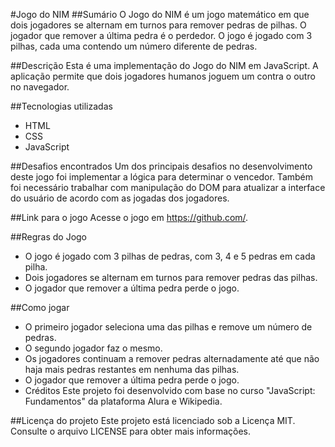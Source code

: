 #Jogo do NIM
##Sumário
O Jogo do NIM é um jogo matemático em que dois jogadores se alternam em turnos para remover pedras de pilhas. O jogador que remover a última pedra é o perdedor. O jogo é jogado com 3 pilhas, cada uma contendo um número diferente de pedras.

##Descrição
Esta é uma implementação do Jogo do NIM em JavaScript. A aplicação permite que dois jogadores humanos joguem um contra o outro no navegador.

##Tecnologias utilizadas
- HTML
- CSS
- JavaScript

##Desafios encontrados
Um dos principais desafios no desenvolvimento deste jogo foi implementar a lógica para determinar o vencedor. Também foi necessário trabalhar com manipulação do DOM para atualizar a interface do usuário de acordo com as jogadas dos jogadores.

##Link para o jogo
Acesse o jogo em https://github.com/.

##Regras do Jogo
- O jogo é jogado com 3 pilhas de pedras, com 3, 4 e 5 pedras em cada pilha.
- Dois jogadores se alternam em turnos para remover pedras das pilhas.
- O jogador que remover a última pedra perde o jogo.

##Como jogar
- O primeiro jogador seleciona uma das pilhas e remove um número de pedras.
- O segundo jogador faz o mesmo.
- Os jogadores continuam a remover pedras alternadamente até que não haja mais pedras restantes em nenhuma das pilhas.
- O jogador que remover a última pedra perde o jogo.
- Créditos
Este projeto foi desenvolvido com base no curso "JavaScript: Fundamentos" da plataforma Alura e Wikipedia.

##Licença do projeto
Este projeto está licenciado sob a Licença MIT. Consulte o arquivo LICENSE para obter mais informações.
 
